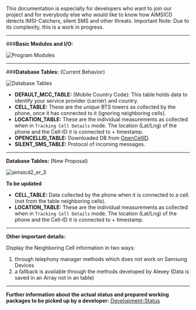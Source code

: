 This documentation is especially for developers who want to join our project and for everybody else who would like to know how AIMSICD detects IMSI-Catchers, silent SMS and other threats. Important Note: Due to its complexity, this is a work in progress.

***

###**Basic Modules and I/O:**

![Program Modules](https://github.com/SecUpwN/Android-IMSI-Catcher-Detector/blob/master/DOCUMENTATION/Program_Modules.png)

---

###**Database Tables:** (Current Behavior)

![Database Tables](https://github.com/SecUpwN/Android-IMSI-Catcher-Detector/blob/master/DOCUMENTATION/aimsicd_myCellInfo_ER_2.png)
* **DEFAULT_MCC_TABLE:** (Mobile Country Code): This table holds data to identify your service provider (carrier) and country.
* **CELL_TABLE:** These are the *unique* BTS towers as collected by the phone, once it has connected to it (ignoring neighboring cells).
* **LOCATION_TABLE:** These are the individual measurements as collected when in `Tracking Cell Details` mode. The location (Lat/Lng) of the phone and the Cell-ID it is connected to + timestamp.
* **OPENCELLID_TABLE:** Downloaded DB from [OpenCellID](http://opencellid.org/).
* **SILENT_SMS_TABLE:** Protocol of incoming messages.

---

**Database Tables:** (New Proposal)

![aimsicd2_er_3](https://cloud.githubusercontent.com/assets/194392/5464876/13483c7e-8597-11e4-8294-c0ab739e1f7a.png)



**To be updated** 

* **CELL_TABLE:** Data collected by the phone when it is connected to a cell. (not from the table neighboring cells).
* **LOCATION_TABLE:** These are the individual measurements as collected when in `Tracking Cell Details` mode. The location (Lat/Lng) of the phone and the Cell-ID it is connected to + timestamp.

***


**Other important details:** 

Display the Neighboring Cell information in two ways:   
1. through telephony manager methods which does not work on Samsung Devices
2. a fallback is available through the methods developed by Alexey
(Data is saved in an Array not in an table)

***


**Further information about the actual status and prepared working packages to be picked up by a developer:**
[Development-Status](https://github.com/SecUpwN/Android-IMSI-Catcher-Detector/wiki/Development-Status)


